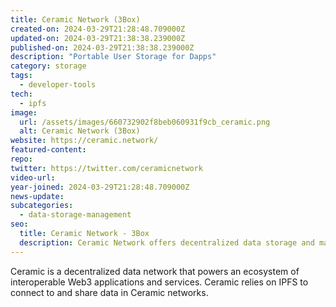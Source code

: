 ```yaml
---
title: Ceramic Network (3Box)
created-on: 2024-03-29T21:28:48.709000Z
updated-on: 2024-03-29T21:38:38.239000Z
published-on: 2024-03-29T21:38:38.239000Z
description: "Portable User Storage for Dapps"
category: storage
tags:
  - developer-tools
tech:
  - ipfs
image:
  url: /assets/images/660732902f8beb060931f9cb_ceramic.png
  alt: Ceramic Network (3Box)
website: https://ceramic.network/
featured-content:
repo:
twitter: https://twitter.com/ceramicnetwork
video-url:
year-joined: 2024-03-29T21:28:48.709000Z
news-update:
subcategories:
  - data-storage-management
seo:
  title: Ceramic Network - 3Box
  description: Ceramic Network offers decentralized data storage and management solutions.
---
```


Ceramic is a decentralized data network that powers an ecosystem of interoperable Web3 applications and services. Ceramic relies on IPFS to connect to and share data in Ceramic networks.
